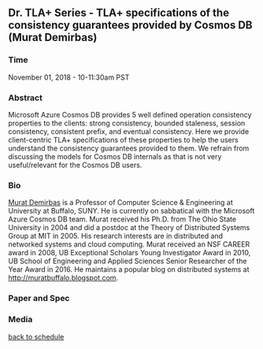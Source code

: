 ## Dr. TLA+ Series - TLA+ specifications of the consistency guarantees provided by Cosmos DB (Murat Demirbas)

### Time
November 01, 2018 - 10-11:30am PST

### Abstract
Microsoft Azure Cosmos DB provides 5 well defined operation consistency properties to the clients: strong consistency, bounded staleness, session consistency, consistent prefix, and eventual consistency. Here we provide client-centric TLA+ specifications of these properties to help the users understand the consistency guarantees provided to them. We refrain from discussing the models for Cosmos DB internals as that is not very useful/relevant for the Cosmos DB users.

### Bio
[Murat Demirbas](http://muratbuffalo.blogspot.com) is a Professor of Computer Science & Engineering at University at Buffalo, SUNY. He is currently on sabbatical with the Microsoft Azure Cosmos DB team. Murat received his Ph.D. from The Ohio State University in 2004 and did a postdoc at the Theory of Distributed Systems Group at MIT in 2005. His research interests are in distributed and networked systems and cloud computing. Murat received an NSF CAREER award in 2008, UB Exceptional Scholars Young Investigator Award in 2010, UB School of Engineering and Applied Sciences Senior Researcher of the Year Award in 2016. He maintains a popular blog on distributed systems at http://muratbuffalo.blogspot.com.

### Paper and Spec

### Media

[back to schedule](https://github.com/tlaplus/DrTLAPlus)
